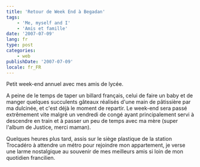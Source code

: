 ```yaml
---
title: 'Retour de Week End à Begadan'
tags:
    - 'Me, myself and I'
    - 'Amis et famille'
date: '2007-07-09'
lang: fr
type: post
categories:
    - web
publishDate: '2007-07-09'
locale: fr_FR
---
```


Petit week-end annuel avec mes amis de lycée.

A peine de le temps de taper un billard français, celui de faire un baby et de manger quelques succulents g&acirc;teaux réalisés d'une main de p&acirc;tissière par ma dulcinée, et c'est déjà le moment de repartir. Le week-end sera passé extrêmement vite malgré un vendredi de congé ayant principalement servi à descendre en train et à passer un peu de temps avec ma mère (super l'album de Justice, merci maman).

Quelques heures plus tard, assis sur le siège plastique de la station Trocadéro à attendre un métro pour rejoindre mon appartement, je verse une larme nostalgique au souvenir de mes meilleurs amis si loin de mon quotidien francilien.
